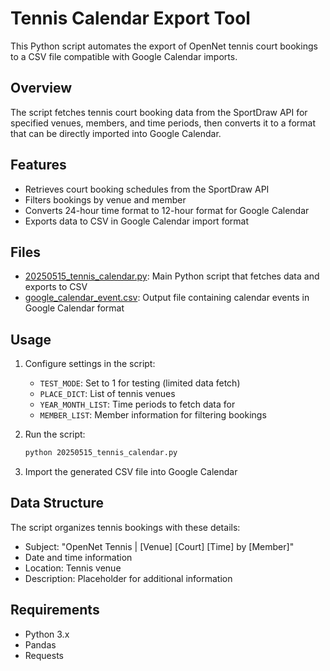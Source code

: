 # Tennis Calendar Export Tool

This Python script automates the export of OpenNet tennis court bookings to a CSV file compatible with Google Calendar imports.

## Overview

The script fetches tennis court booking data from the SportDraw API for specified venues, members, and time periods, then converts it to a format that can be directly imported into Google Calendar.

## Features

- Retrieves court booking schedules from the SportDraw API
- Filters bookings by venue and member
- Converts 24-hour time format to 12-hour format for Google Calendar
- Exports data to CSV in Google Calendar import format

## Files

- [20250515_tennis_calendar.py](20250515_tennis_calendar.py): Main Python script that fetches data and exports to CSV
- [google_calendar_event.csv](google_calendar_event.csv): Output file containing calendar events in Google Calendar format

## Usage

1. Configure settings in the script:
   - `TEST_MODE`: Set to 1 for testing (limited data fetch)
   - `PLACE_DICT`: List of tennis venues
   - `YEAR_MONTH_LIST`: Time periods to fetch data for
   - `MEMBER_LIST`: Member information for filtering bookings

2. Run the script:
   ```bash
   python 20250515_tennis_calendar.py
   ```

3. Import the generated CSV file into Google Calendar

## Data Structure

The script organizes tennis bookings with these details:
- Subject: "OpenNet Tennis | [Venue] [Court] [Time] by [Member]"
- Date and time information
- Location: Tennis venue
- Description: Placeholder for additional information

## Requirements

- Python 3.x
- Pandas
- Requests